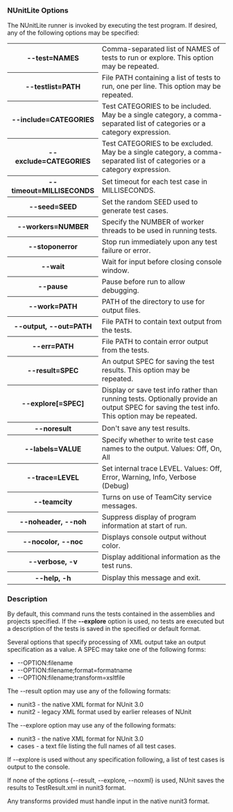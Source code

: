 ### NUnitLite Options

The NUnitLite runner is invoked by executing the test program. If desired, any of the 
following options may be specified:

<table class="nunit" style="margin-left:0; max-width:700px">

<tr><th>--test=NAMES</th>
    <td>Comma-separated list of NAMES of tests to run or explore. This option may be repeated.</td></tr>
    
<tr><th>--testlist=PATH</th>
    <td>File PATH containing a list of tests to run, one per line. This option may be repeated.</td></tr>
    
<tr><th>--include=CATEGORIES</th>
    <td>Test CATEGORIES to be included. May be a single category, a comma-separated list of categories or a category expression.</td></tr>
    
<tr><th>--exclude=CATEGORIES</th>
    <td>Test CATEGORIES to be excluded. May be a single category, a comma-separated list of categories or a category expression.</td></tr>
    
<tr><th>--timeout=MILLISECONDS</th>
    <td>Set timeout for each test case in MILLISECONDS.</td></tr>
    
<tr><th>--seed=SEED</th>
    <td>Set the random SEED used to generate test cases.</td></tr>
    
<tr><th>--workers=NUMBER</th>
    <td>Specify the NUMBER of worker threads to be used in running tests.</td></tr>
    
<tr><th>--stoponerror</th>
    <td>Stop run immediately upon any test failure or error.</td></tr>
    
<tr><th>--wait</th>
    <td>Wait for input before closing console window.</td></tr>
    
<tr><th>--pause</th>
    <td>Pause before run to allow debugging.</td>
    </tr>
<tr><th>--work=PATH</th>
    <td>PATH of the directory to use for output files.</td></tr>

<tr><th>--output, --out=PATH</th>
    <td>File PATH to contain text output from the tests.</td></tr>
    
<tr><th>--err=PATH</th>
    <td>File PATH to contain error output from the tests.</td></tr>
    
<tr><th>--result=SPEC</th>
    <td>An output SPEC for saving the test results. This option may be repeated.</td></tr>
    
<tr><th>--explore[=SPEC]</th>
    <td>Display or save test info rather than running tests. Optionally provide an output SPEC for saving the test info. This option may be repeated.</td></tr>
    
<tr><th>--noresult</th>
    <td>Don't save any test results.</td></tr>
    
<tr><th>--labels=VALUE</th>
    <td>Specify whether to write test case names to the output. Values: Off, On, All</td></tr>
    
<tr><th>--trace=LEVEL</th>
    <td>Set internal trace LEVEL. Values: Off, Error, Warning, Info, Verbose (Debug)</td></tr>
    
<tr><th>--teamcity</th>
    <td>Turns on use of TeamCity service messages.</td></tr>
    
<tr><th>--noheader, --noh</th>
    <td>Suppress display of program information at start of run.</td></tr>
    
<tr><th>--nocolor, --noc</th>
    <td>Displays console output without color.</td></tr>
    
<tr><th>--verbose, -v</th>
    <td>Display additional information as the test runs.</td></tr>
    
<tr><th>--help, -h</th>
    <td>Display this message and exit.</td></tr>
    
</table>

### Description

By default, this command runs the tests contained in the
assemblies and projects specified. If the **--explore** option
is used, no tests are executed but a description of the tests
is saved in the specified or default format.

Several options that specify processing of XML output take
an output specification as a value. A SPEC may take one of
the following forms:

<ul>
    <li>--OPTION:filename
    <li>--OPTION:filename;format=formatname
    <li>--OPTION:filename;transform=xsltfile
</ul>

The --result option may use any of the following formats:
<ul>
    <li>nunit3 - the native XML format for NUnit 3.0
    <li>nunit2 - legacy XML format used by earlier releases of NUnit
</ul>

The --explore option may use any of the following formats:
<ul>
    <li>nunit3 - the native XML format for NUnit 3.0
    <li>cases  - a text file listing the full names of all test cases.
</ul>

If --explore is used without any specification following, a list of
test cases is output to the console.

If none of the options {--result, --explore, --noxml} is used,
NUnit saves the results to TestResult.xml in nunit3 format.

Any transforms provided must handle input in the native nunit3 format.

